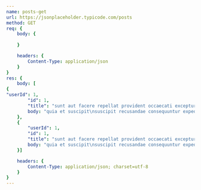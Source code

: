 ```yaml
---
name: posts-get
url: https://jsonplaceholder.typicode.com/posts
method: GET
req: {
    body: {
        
    }

    headers: {
        Content-Type: application/json
    }
}
res: {
    body: [
{
"userId": 1,
        "id": 1,
        "title": "sunt aut facere repellat provident occaecati excepturi optio reprehenderit"
        body: "quia et suscipit\nsuscipit recusandae consequuntur expedita et cum\nreprehenderit molestiae ut ut quas totam\nnostrum rerum"
    },
    {
        "userId": 1,
        "id": 1,
        "title": "sunt aut facere repellat provident occaecati excepturi optio reprehenderit"
        body: "quia et suscipit\nsuscipit recusandae consequuntur expedita et cum\nreprehenderit molestiae ut ut quas totam\nnostrum rerum"
    }]

    headers: {
        Content-Type: application/json; charset=utf-8
    }
}
---
```

